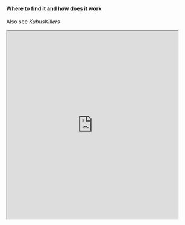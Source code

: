 #### Where to find it and how does it work
 Also see _KubusKillers_

<iframe width="90%" height="500px" src="https://hbo-i.nl/domeinbeschrijving/"></iframe>